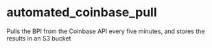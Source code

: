 # automated_coinbase_pull
Pulls the BPI from the Coinbase API every five minutes, and stores the results in an S3 bucket
